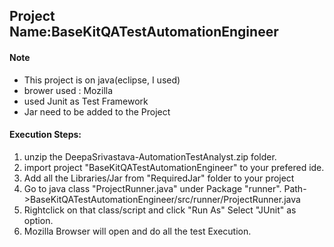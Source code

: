 ## Project Name:BaseKitQATestAutomationEngineer

#### Note
* This project is on java(eclipse, I used)
* brower used : Mozilla
* used Junit as Test Framework
* Jar need to be added to the Project




#### Execution Steps:
1. unzip the DeepaSrivastava-AutomationTestAnalyst.zip folder.
2. import project "BaseKitQATestAutomationEngineer" to your prefered ide.
3. Add all the Libraries/Jar from "RequiredJar" folder to your project
4. Go to java class "ProjectRunner.java" under Package "runner". Path->BaseKitQATestAutomationEngineer/src/runner/ProjectRunner.java
5. Rightclick on that class/script and click "Run As" Select "JUnit" as option.
6. Mozilla Browser will open and do all the test Execution.
